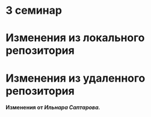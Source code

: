 # 3 семинар

# Изменения из локального репозитория

# Изменения из удаленного репозитория

**Изменения от _Ильнара Саптарова._**
